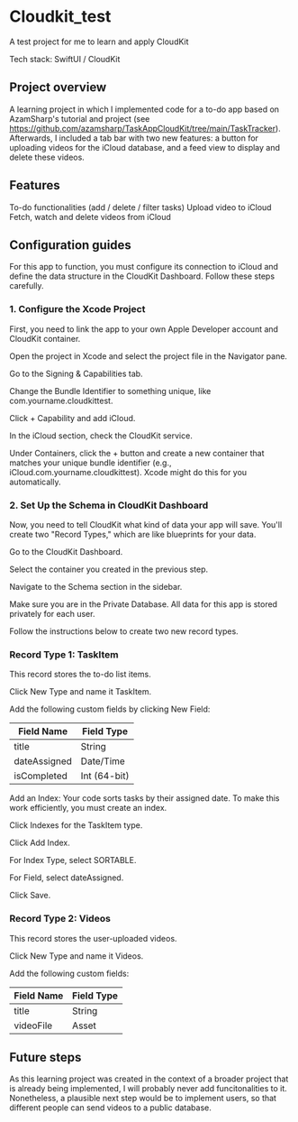 # Cloudkit_test
A test project for me to learn and apply CloudKit

Tech stack: SwiftUI / CloudKit

## Project overview
A learning project in which I implemented code for a to-do app based on AzamSharp's tutorial and project (see https://github.com/azamsharp/TaskAppCloudKit/tree/main/TaskTracker). Afterwards, I included a tab bar with two new features: a button for uploading videos for the iCloud database, and a feed view to display and delete these videos.

## Features
To-do functionalities (add / delete / filter tasks)
Upload video to iCloud
Fetch, watch and delete videos from iCloud

## Configuration guides
For this app to function, you must configure its connection to iCloud and define the data structure in the CloudKit Dashboard. Follow these steps carefully.

### 1. Configure the Xcode Project
First, you need to link the app to your own Apple Developer account and CloudKit container.

Open the project in Xcode and select the project file in the Navigator pane.

Go to the Signing & Capabilities tab.

Change the Bundle Identifier to something unique, like com.yourname.cloudkittest.

Click + Capability and add iCloud.

In the iCloud section, check the CloudKit service.

Under Containers, click the + button and create a new container that matches your unique bundle identifier (e.g., iCloud.com.yourname.cloudkittest). Xcode might do this for you automatically.

### 2. Set Up the Schema in CloudKit Dashboard
Now, you need to tell CloudKit what kind of data your app will save. You'll create two "Record Types," which are like blueprints for your data.

Go to the CloudKit Dashboard.

Select the container you created in the previous step.

Navigate to the Schema section in the sidebar.

Make sure you are in the Private Database. All data for this app is stored privately for each user.

Follow the instructions below to create two new record types.

### Record Type 1: TaskItem
This record stores the to-do list items.

Click New Type and name it TaskItem.

Add the following custom fields by clicking New Field:

| Field Name	|  Field Type |
| --- | --- |
| title  | 	String |
| dateAssigned  | 	Date/Time |
| isCompleted  | 	Int (64-bit) |

Add an Index: Your code sorts tasks by their assigned date. To make this work efficiently, you must create an index.

Click Indexes for the TaskItem type.

Click Add Index.

For Index Type, select SORTABLE.

For Field, select dateAssigned.

Click Save.

### Record Type 2: Videos
This record stores the user-uploaded videos.

Click New Type and name it Videos.

Add the following custom fields:

| Field Name  |  Field Type |
| --- | --- |
| title  |  String |
| videoFile  |  Asset |


## Future steps
As this learning project was created in the context of a broader project that is already being implemented, I will probably never add funcitonalities to it. Nonetheless, a plausible next step would be to implement users, so that different people can send videos to a public database.


